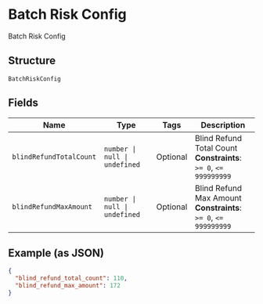 
# Batch Risk Config

Batch Risk Config

## Structure

`BatchRiskConfig`

## Fields

| Name | Type | Tags | Description |
|  --- | --- | --- | --- |
| `blindRefundTotalCount` | `number \| null \| undefined` | Optional | Blind Refund Total Count<br>**Constraints**: `>= 0`, `<= 999999999` |
| `blindRefundMaxAmount` | `number \| null \| undefined` | Optional | Blind Refund Max Amount<br>**Constraints**: `>= 0`, `<= 999999999` |

## Example (as JSON)

```json
{
  "blind_refund_total_count": 110,
  "blind_refund_max_amount": 172
}
```

